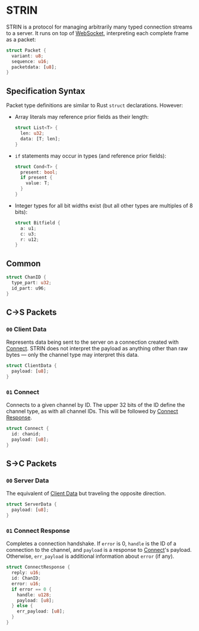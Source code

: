 # STRIN
STRIN is a protocol for managing arbitrarily many typed connection streams to a server. It runs on top of [WebSocket](https://developer.mozilla.org/en-US/docs/Web/API/WebSockets_API), interpreting each complete frame as a packet:
~~~rs
struct Packet {
  variant: u8;
  sequence: u16;
  packetdata: [u8];
}
~~~
## Specification Syntax
Packet type definitions are similar to Rust `struct` declarations. However:
* Array literals may reference prior fields as their length:
  ~~~rs
  struct List<T> {
    len: u32;
    data: [T; len];
  }
  ~~~
* `if` statements may occur in types (and reference prior fields):
  ~~~rs
  struct Cond<T> {
    present: bool;
    if present {
      value: T;
    }
  }
  ~~~
* Integer types for all bit widths exist (but all other types are multiples of 8 bits):
  ~~~rs
  struct Bitfield {
    a: u1;
    c: u3;
    r: u12;
  }
  ~~~
## Common
~~~rs
struct ChanID {
  type_part: u32;
  id_part: u96;
}
~~~
## C→S Packets
### `00` Client Data
[Client Data]: #00-client-data
Represents data being sent to the server on a connection created with [Connect]. STRIN does not interpret the payload as anything other than raw bytes — only the channel type may interpret this data.
~~~rs
struct ClientData {
  payload: [u8];
}
~~~
### `01` Connect
[Connect]: #01-connect
Connects to a given channel by ID. The upper 32 bits of the ID define the channel type, as with all channel IDs. This will be followed by [Connect Response].
~~~rs
struct Connect {
  id: chanid;
  payload: [u8];
}
~~~
## S→C Packets
### `00` Server Data
[Server Data]: #00-server-data
The equivalent of [Client Data] but traveling the opposite direction.
~~~rs
struct ServerData {
  payload: [u8];
}
~~~
### `01` Connect Response
[Connect Response]: #01-connect-response
Completes a connection handshake. If `error` is 0, `handle` is the ID of a connection to the channel, and `payload` is a response to [Connect]'s payload. Otherwise, `err_payload` is additional information about `error` (if any).
~~~rs
struct ConnectResponse {
  reply: u16;
  id: ChanID;
  error: u16;
  if error == 0 {
    handle: u128;
    payload: [u8];
  } else {
    err_payload: [u8];
  }
}
~~~